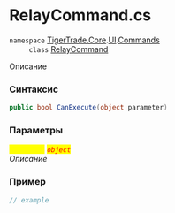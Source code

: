 
# RelayCommand.cs
`namespace` [TigerTrade.Core](../../../../../TigerTrade.Core.md).[UI](../../../../../TigerTrade.Core/UI.md).[Commands](../../../../../TigerTrade.Core/UI/Commands.md)  
&nbsp;&nbsp;&nbsp;&nbsp;&nbsp;&nbsp;&nbsp;&nbsp;&nbsp;`class` [RelayCommand](../../RelayCommand.cs.md)

Описание

### Синтаксис
```csharp
public bool CanExecute(object parameter)
```
### Параметры  
<mark style="color:yellow;">`parameter`</mark> <mark style="color:red;">*`object`*</mark>  
 *Описание*  
  


### Пример  
```csharp
// example
```
                    
                    